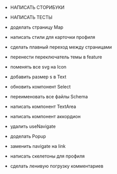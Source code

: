 - НАПИСАТЬ СТОРИБУКИ
- НАПИСАТЬ ТЕСТЫ

- доделать страницу Map
- написать стили для карточки профиля
- сделать плавный переход между страницами
- перенести переключатель темы в feature
- поменять все svg на Icon
- добавить размер s в Text
- обновить компонент Select
- переименовать все файлы Schema

- написать компонент TextArea
- написать компонент аккордион
- удалить useNavigate
- доделать Popup

- заменить navigate на link
- написать скелетоны для профиля
- сделать ленивую погрузку комментариев